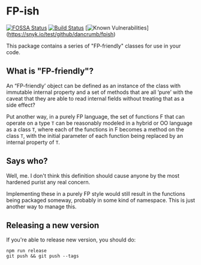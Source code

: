 # FP-ish
[![FOSSA Status](https://app.fossa.com/api/projects/custom%2B19593%2Fgit%40github.com%3Adancrumb%2Ffpish.git.svg?type=shield)](https://app.fossa.com/projects/custom%2B19593%2Fgit%40github.com%3Adancrumb%2Ffpish.git?ref=badge_shield)
[![Build Status](https://app.travis-ci.com/dancrumb/fpish.svg?branch=main)](https://app.travis-ci.com/dancrumb/fpish)
[![Known Vulnerabilities](https://snyk.io/test/github/dancrumb/fpish/badge.svg)]
(https://snyk.io/test/github/dancrumb/fpish)


This package contains a series of "FP-friendly" classes for use in your code.

## What is "FP-friendly"?

An “FP-friendly’ object can be defined as an instance of the class with immutable internal property and a set of methods that are all ‘pure’ with the caveat that they are able to read internal fields without treating that as a side effect?

Put another way, in a purely FP language, the set of functions F that can operate on a type `T` can be reasonably modeled in a hybrid or OO language as a class `T`, where each of the functions in F becomes a method on the class `T`, with the initial parameter of each function being replaced by an internal property of `T`.

## Says who?

Well, me. I don't think this definition should cause anyone by the most hardened purist any real concern.

Implementing these in a purely FP style would still result in the functions being packaged someway, probably in some kind of namespace. This is just another way to manage this.

## Releasing a new version

If you're able to release new version, you should do:

```
npm run release
git push && git push --tags
```
